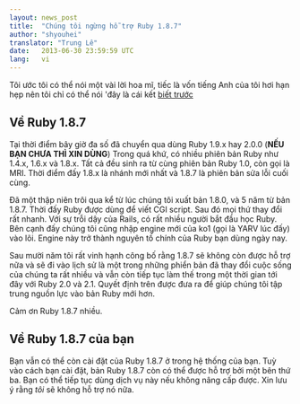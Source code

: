 ```yaml
---
layout: news_post
title:  "Chúng tôi ngừng hỗ trợ Ruby 1.8.7"
author: "shyouhei"
translator: "Trung Lê"
date:   2013-06-30 23:59:59 UTC
lang:   vi
---
```


Tôi ước tôi có thể nói một vài lời hoa mĩ, tiếc là vốn tiếng Anh của
tôi hơi hạn hẹp nên tôi chỉ có thể nói 'đây là cái kết [biết trước][1]

[1]: http://www.ruby-lang.org/en/news/2011/10/06/plans-for-1-8-7/

## Về Ruby 1.8.7

Tại thời điểm bây giờ đa số đã chuyển qua dùng Ruby 1.9.x hay 2.0.0 (**NẾU BẠN CHƯA THÌ XIN DÙNG**)
Trong quá khứ, có nhiều phiên bản Ruby như 1.4.x, 1.6.x và 1.8.x. Tất cả đều
sinh ra từ cùng phiên bản Ruby 1.0, còn gọi là MRI. Thời điểm đấy 1.8.x là nhánh
mới nhất và 1.8.7 là phiên bản sửa lỗi cuối cùng.

Đã một thập niên trôi qua kể từ lúc chúng tôi xuất bản 1.8.0, và 5 năm từ bản 1.8.7.
Thời đấy Ruby được dùng để viết CGI script. Sau đó mọi thứ thay đổi rất
nhanh. Với sự trỗi dậy của Rails, có rất nhiều người bắt đầu học Ruby. Bên cạnh đấy
chúng tôi cũng nhập engine mới của ko1 (gọi là YARV lúc đấy) vào lõi. Engine này
trở thành nguyên tố chính của Ruby bạn dùng ngày nay.

Sau mười năm tôi rất vinh hạnh công bố rằng 1.8.7 sẽ không còn được hỗ trợ nữa và sẽ
đi vào lịch sử là một trong những phiển bản đã thay đổi cuộc sống của chúng ta rất nhiều
và vẫn còn tiếp tục làm thế trong một thời gian tới đây với Ruby 2.0
và 2.1. Quyết định trên được đưa ra để giúp chúng tôi tập trung nguồn lực
vào bản Ruby mới hơn.

Cảm ơn Ruby 1.8.7 nhiều.

## Về Ruby 1.8.7 của bạn

Bạn vẫn có thể còn cài đặt của Ruby 1.8.7 ở trong hệ thống của bạn. Tuỳ vào
cách bạn cài đặt, bản Ruby 1.8.7 còn có thể được hỗ trợ bởi một bên thứ ba.
Bạn có thể tiếp tục dùng dịch vụ này nếu không nâng cấp được. Xin lưu ý
rằng _tôi_ sẽ không hỗ trợ nó nữa.
